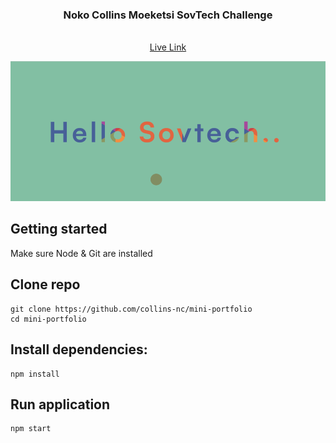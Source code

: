 <div align="center">
  <h3 align="center">Noko Collins Moeketsi SovTech Challenge</h3>

  <p align="center">
    <br />
    <a href="https://nokocollins.netlify.app/">Live Link</a>
  </p>
</div>

![This is an image](site.png)

## Getting started 

Make sure Node & Git are installed 

## Clone repo
```
git clone https://github.com/collins-nc/mini-portfolio
cd mini-portfolio
```

## Install dependencies: 
```
npm install
```

## Run application
```
npm start
```
